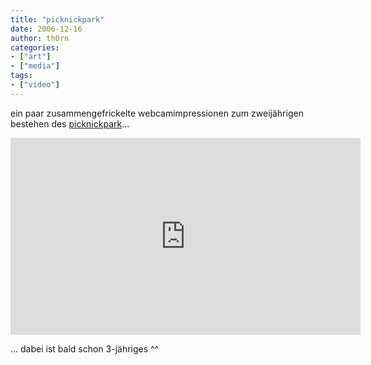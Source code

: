 ```yaml
---
title: "picknickpark"
date: 2006-12-16
author: th0rn
categories:
- ["art"]
- ["media"]
tags:
- ["video"]
---
```

ein paar zusammengefrickelte webcamimpressionen zum zweijährigen bestehen des <a href="http://www.picknickpark.de" title="picknickparks">picknickpark</a>...

<iframe width="560" height="315" src="https://www.youtube.com/embed/I-w9uajWkY4" frameborder="0" allow="accelerometer; autoplay; encrypted-media; gyroscope; picture-in-picture" allowfullscreen></iframe>

 ... dabei ist bald schon 3-jähriges ^^